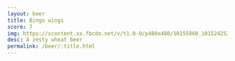 ```yaml
---
layout: beer
title: Bingo wings
score: 7
img: https://scontent.xx.fbcdn.net/v/t1.0-0/p480x480/10155860_10152425240628745_5749004272951603123_n.jpg?oh=b5c7ecf755280396db9c99b8beb9227c&oe=5888AC92
desc: A zesty wheat beer
permalink: /beer/:title.html
---
```

